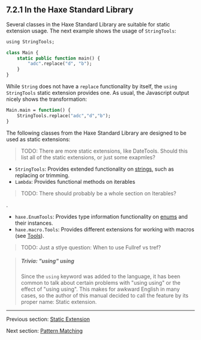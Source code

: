 ## 7.2.1 In the Haxe Standard Library

Several classes in the Haxe Standard Library are suitable for static extension usage. The next example shows the usage of `StringTools`:

```haxe
using StringTools;

class Main {
	static public function main() {
		"adc".replace("d", "b");
	}
}
```

While `String` does not have a `replace` functionality by itself, the `using StringTools` static extension provides one. As usual, the Javascript output nicely shows the transformation:

```haxe
Main.main = function() {
	StringTools.replace("adc","d","b");
}
```

The following classes from the Haxe Standard Library are designed to be used as static extensions:

>TODO: There are more static extensions, like DateTools.  Should this list all of the static extensions, or just some exapmles?




  * `StringTools`: Provides extended functionality on [strings](6.1-String.md), such as replacing or trimming.
  * `Lambda`: Provides functional methods on iterables
>TODO: There should probably be a whole section on Iterables?

.
  * `haxe.EnumTools`: Provides type information functionality on [enums](2.4-Enum_Instance.md) and their instances.
  * `haxe.macro.Tools`: Provides different extensions for working with macros (see [Tools](8.4-Tools.md)).
>TODO: Just a stlye question:  When to use Fullref vs tref?







> ##### Trivia: "using" using
>
> Since the `using` keyword was added to the language, it has been common to talk about certain problems with "using using" or the effect of "using using". This makes for awkward English in many cases, so the author of this manual decided to call the feature by its proper name: Static extension.

---

Previous section: [Static Extension](7.2-Static_Extension.md)

Next section: [Pattern Matching](7.3-Pattern_Matching.md)